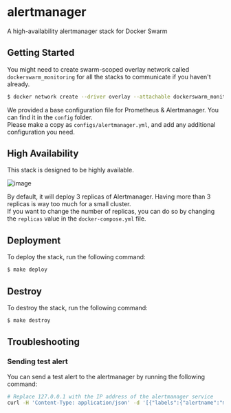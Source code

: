 # alertmanager
A high-availability alertmanager stack for Docker Swarm

## Getting Started

You might need to create swarm-scoped overlay network called `dockerswarm_monitoring` for all the stacks to communicate if you haven't already.

```sh
$ docker network create --driver overlay --attachable dockerswarm_monitoring
```

We provided a base configuration file for Prometheus & Alertmanager. You can find it in the `config` folder.  
Please make a copy as `configs/alertmanager.yml`, and add any additional configuration you need.

## High Availability

This stack is designed to be highly available.

![image](https://github.com/YouMightNotNeedKubernetes/alertmanager/assets/4363857/af22bf22-affa-42b0-8c8a-8a93ae667ef3)

By default, it will deploy 3 replicas of Alertmanager. Having more than 3 replicas is way too much for a small cluster.  
If you want to change the number of replicas, you can do so by changing the `replicas` value in the `docker-compose.yml` file.

## Deployment

To deploy the stack, run the following command:

```sh
$ make deploy
```

## Destroy

To destroy the stack, run the following command:

```sh
$ make destroy
```

## Troubleshooting

### Sending test alert

You can send a test alert to the alertmanager by running the following command:

```sh
# Replace 127.0.0.1 with the IP address of the alertmanager service
curl -H 'Content-Type: application/json' -d '[{"labels":{"alertname":"myalert"}}]' http://127.0.0.1:9093/api/v1/alerts
```
